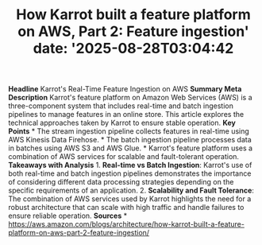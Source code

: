 ﻿---
title: "How Karrot built a feature platform on AWS, Part 2: Feature ingestion'
date: '2025-08-28T03:04:42"
category: "Markets"
summary: ""
slug: "how karrot built a feature platform on aws part 2 feature in"
source_urls:
  - "https://aws.amazon.com/blogs/architecture/how-karrot-built-a-feature-platform-on-aws-part-2-feature-ingestion/"
seo:
  title: "How Karrot built a feature platform on AWS, Part 2: Feature ingestion | Hash n Hedge'
  description: '"
  keywords: ["news", "markets", "brief"]
---
**Headline** Karrot's Real-Time Feature Ingestion on AWS  **Summary Meta Description** Karrot's feature platform on Amazon Web Services (AWS) is a three-component system that includes real-time and batch ingestion pipelines to manage features in an online store. This article explores the technical approaches taken by Karrot to ensure stable operation.  **Key Points**  *   The stream ingestion pipeline collects features in real-time using AWS Kinesis Data Firehose. *   The batch ingestion pipeline processes data in batches using AWS S3 and AWS Glue. *   Karrot's feature platform uses a combination of AWS services for scalable and fault-tolerant operation.  **Takeaways with Analysis**  1.  **Real-time vs Batch Ingestion**: Karrot's use of both real-time and batch ingestion pipelines demonstrates the importance of considering different data processing strategies depending on the specific requirements of an application. 2.  **Scalability and Fault Tolerance**: The combination of AWS services used by Karrot highlights the need for a robust architecture that can scale with high traffic and handle failures to ensure reliable operation.  **Sources**  *   https://aws.amazon.com/blogs/architecture/how-karrot-built-a-feature-platform-on-aws-part-2-feature-ingestion/ 
